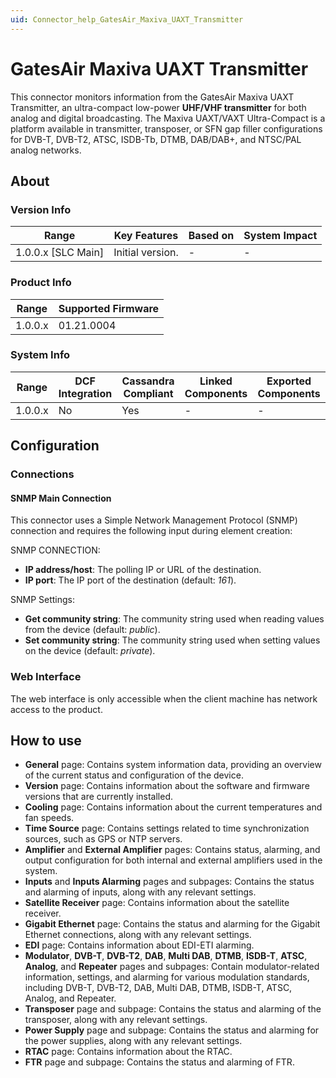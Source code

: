 ```yaml
---
uid: Connector_help_GatesAir_Maxiva_UAXT_Transmitter
---
```


# GatesAir Maxiva UAXT Transmitter

This connector monitors information from the GatesAir Maxiva UAXT Transmitter, an ultra-compact low-power **UHF/VHF transmitter** for both analog and digital broadcasting. The Maxiva UAXT/VAXT Ultra-Compact is a platform available in transmitter, transposer, or SFN gap filler configurations for DVB-T, DVB-T2, ATSC, ISDB-Tb, DTMB, DAB/DAB+, and NTSC/PAL analog networks.

## About

### Version Info

| Range              | Key Features     | Based on | System Impact |
|--------------------|------------------|----------|---------------|
| 1.0.0.x [SLC Main] | Initial version. | -        | -             |

### Product Info

| Range     | Supported Firmware     |
|-----------|------------------------|
| 1.0.0.x   | 01.21.0004             |

### System Info

| Range     | DCF Integration     | Cassandra Compliant     | Linked Components     | Exported Components     |
|-----------|---------------------|-------------------------|-----------------------|-------------------------|
| 1.0.0.x   | No                  | Yes                     | -                     | -                       |

## Configuration

### Connections

#### SNMP Main Connection

This connector uses a Simple Network Management Protocol (SNMP) connection and requires the following input during element creation:

SNMP CONNECTION:

- **IP address/host**: The polling IP or URL of the destination.
- **IP port**: The IP port of the destination (default: *161*).

SNMP Settings:

- **Get community string**: The community string used when reading values from the device (default: *public*).
- **Set community string**: The community string used when setting values on the device (default: *private*).

### Web Interface

The web interface is only accessible when the client machine has network access to the product.

## How to use

- **General** page: Contains system information data, providing an overview of the current status and configuration of the device.
- **Version** page: Contains information about the software and firmware versions that are currently installed.
- **Cooling** page: Contains information about the current temperatures and fan speeds.
- **Time Source** page: Contains settings related to time synchronization sources, such as GPS or NTP servers.
- **Amplifier** and **External Amplifier** pages: Contains status, alarming, and output configuration for both internal and external amplifiers used in the system.
- **Inputs** and **Inputs Alarming** pages and subpages: Contains the status and alarming of inputs, along with any relevant settings.
- **Satellite Receiver** page: Contains information about the satellite receiver.
- **Gigabit Ethernet** page: Contains the status and alarming for the Gigabit Ethernet connections, along with any relevant settings.
- **EDI** page: Contains information about EDI-ETI alarming.
- **Modulator**, **DVB-T**, **DVB-T2**, **DAB**, **Multi DAB**, **DTMB**, **ISDB-T**, **ATSC**, **Analog**, and **Repeater** pages and subpages: Contain modulator-related information, settings, and alarming for various modulation standards, including DVB-T, DVB-T2, DAB, Multi DAB, DTMB, ISDB-T, ATSC, Analog, and Repeater.
- **Transposer** page and subpage: Contains the status and alarming of the transposer, along with any relevant settings.
- **Power Supply** page and subpage: Contains the status and alarming for the power supplies, along with any relevant settings.
- **RTAC** page: Contains information about the RTAC.
- **FTR** page and subpage: Contains the status and alarming of FTR.
